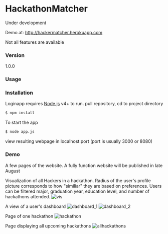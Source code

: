 # HackathonMatcher

Under development

Demo at: http://hackermatcher.herokuapp.com

Not all features are available

### Version
1.0.0

### Usage


### Installation

Loginapp requires [Node.js](https://nodejs.org/) v4+ to run.
pull repository, cd to project directory 

```sh
$ npm install
```
To start the app
```sh
$ node app.js
```
view resulting webpage in localhost:port (port is usually 3000 or 8080)

### Demo

A few pages of the website. A fully function website will be published in late August

Visualization of all Hackers in a hackathon. Radius of the user's profile picture corresponds to how "similiar" they are based on preferences. Users can be filtered major, graduation year, education level, and number of hackathons attended. 
![vis](https://user-images.githubusercontent.com/20683473/44150551-cb1f18dc-a06d-11e8-8b69-47fee0544db5.png)

A view of a user's dashboard
![dashboard_1](https://user-images.githubusercontent.com/20683473/44150557-d001b3c8-a06d-11e8-940f-4a899ef463ff.png)
![dashboard_2](https://user-images.githubusercontent.com/20683473/44150554-cfbae2cc-a06d-11e8-83e8-85d0a8098a19.png)

Page of one hackathon
![hackathon](https://user-images.githubusercontent.com/20683473/44150555-cfdfa242-a06d-11e8-8950-7472142b6b8a.png)

Page displaying all upcoming hackathons
![allhackathons](https://user-images.githubusercontent.com/20683473/44150556-cfef4332-a06d-11e8-90d3-589aa2bf154c.png)


